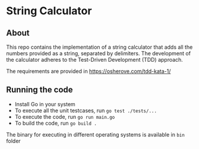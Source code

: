 # String Calculator

## About

This repo contains the implementation of a string calculator that adds all the numbers provided as a string, separated by delimiters. The development of the calculator adheres to the Test-Driven Development (TDD) approach.

The requirements are provided in https://osherove.com/tdd-kata-1/

## Running the code

- Install Go in your system
- To execute all the unit testcases, run `go test ./tests/...`
- To execute the code, run `go run main.go`
- To build the code, run `go build .`

The binary for executing in different operating systems is available in `bin` folder
